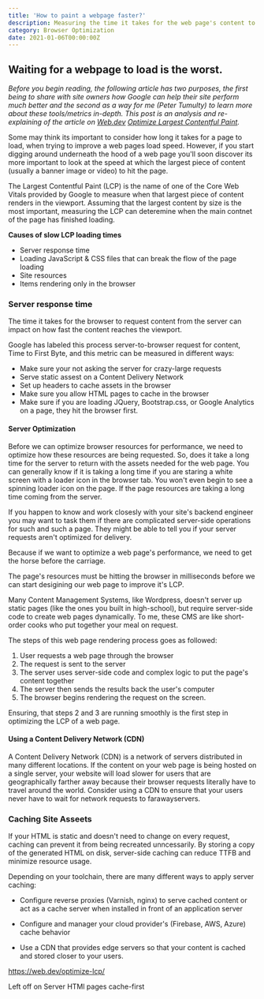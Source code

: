 ```yaml
---
title: 'How to paint a webpage faster?'
description: Measuring the time it takes for the web page's content to reach your eyes.
category: Browser Optimization
date: 2021-01-06T00:00:00Z
---
```


## Waiting for a webpage to load is the worst.

*Before you begin reading, the following article has two purposes, the first being to share with site owners how Google can help their site perform much better and the second as a way for me (Peter Tumulty) to learn more about these tools/metrics in-depth. This post is an analysis and re-explaining of the article on [Web.dev](https://web.dev) [Optimize Largest Contentful Paint](https://web.dev/optimize-lcp/).*

Some may think its important to consider how long it takes for a page to load, when trying to improve a web pages load speed. However, if you start digging around underneath the hood of a web page you'll soon discover its more important to look at the speed at which the largest piece of content (usually a banner image or video) to hit the page.

The Largest Contentful Paint (LCP) is the name of one of the Core Web Vitals provided by Google to measure when that largest piece of content renders in the viewport.  Assuming that the largest content by size is the most important, measuring the LCP can deteremine when the main contnet of the page has finished loading.

**Causes of slow LCP loading times**

* Server response time
* Loading JavaScript & CSS files that can break the flow of the page loading
* Site resources
* Items rendering only in the browser

### Server response time

The time it takes for the browser to request content from the server can impact on how fast the content reaches the viewport.

Google has labeled this process server-to-browser request for content, Time to First Byte, and this metric can be measured in different ways: 

* Make sure your not asking the server for crazy-large requests
* Serve static assest on a Content Delivery Network
* Set up headers to cache assets in the browser
* Make sure you allow HTML pages to cache in the browser
* Make sure if you are loading JQuery, Bootstrap.css, or Google Analytics on a page, they hit the browser first.

#### Server Optimization

Before we can optimize browser resources for performance, we need to optimize how these resources are being requested. So, does it take a long time for the server to return with the assets needed for the web page. You can generally know if it is taking a long time if you are staring a white screen with a loader icon in the browser tab. You won't even begin to see a spinning loader icon on the page. If the page resources are taking a long time coming from the server.

If you happen to know and work closesly with your site's backend engineer you may want to task them if there are complicated server-side operations for such and such a page. They might be able to tell you if your server requests aren't optimized for delivery.

Because if we want to optimize a web page's performance, we need to get the horse before the carriage. 

The page's resources must be hitting the browser in milliseconds before we can start desigining our web page to improve it's LCP.

Many Content Management Systems, like Wordpress, doesn't server up static pages (like the ones you built in high-school), but require server-side code to create web pages dynamically. To me, these CMS are like short-order cooks who put together your meal on request. 

The steps of this web page rendering process goes as followed: 

1. User requests a web page through the browser
2. The request is sent to the server
3. The server uses server-side code and complex logic to put the page's content together
4. The server then sends the results back the user's computer
5. The browser begins rendering the request on the screen.

Ensuring, that steps 2 and 3 are running smoothly is the first step in optimizing the LCP of a web page.

#### Using a Content Delivery Network (CDN)

A Content Delivery Network (CDN) is a network of servers distributed in many different locations. If the content on your web page is being hosted on a single server, your website will load slower for users that are geographically farther away because their browser requests literally have to travel around the world. Consider using a CDN to ensure that your users never have to wait for network requests to farawayservers.

### Caching Site Asseets

If your HTML is static and doesn't need to change on every request, caching can prevent it from being recreated unncessarily. By storing a copy of the generated HTML on disk, server-side caching can reduce TTFB and minimize resource usage. 

Depending on your toolchain, there are many different ways to apply server caching: 

* Configure reverse proxies (Varnish, nginx) to serve cached content or act as a cache server when installed in front of an application server

* Configure and manager your cloud provider's (Firebase, AWS, Azure) cache behavior

* Use a CDN that provides edge servers so that your content is cached and stored closer to your users.

https://web.dev/optimize-lcp/

Left off on Server HTMl pages cache-first